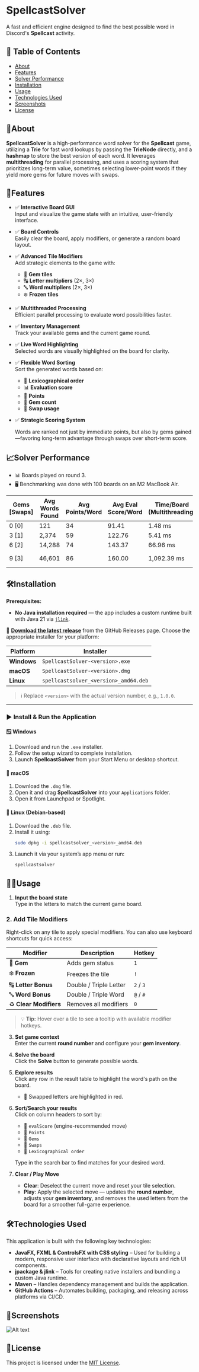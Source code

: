 # SpellcastSolver

A fast and efficient engine designed to find the best possible word in Discord's **Spellcast** activity.

## 📌 Table of Contents
- [About](#about)
- [Features](#features)
- [Solver Performance](#solver-performance)
- [Installation](#installation)
- [Usage](#usage)
- [Technologies Used](#technologies-used)
- [Screenshots](#screenshots)
- [License](#license)

## 📖About

**SpellcastSolver** is a high-performance word solver for the **Spellcast** game, 
utilizing a **Trie** for fast word lookups by passing the **TrieNode** directly, and a **hashmap**
to store the best version of each word. It leverages **multithreading** for parallel processing,
and uses a scoring system that prioritizes long-term value, sometimes selecting lower-point 
words if they yield more gems for future moves with swaps.

## 🚀Features

- ✅ **Interactive Board GUI**  
  Input and visualize the game state with an intuitive, user-friendly interface.

- ✅ **Board Controls**  
  Easily clear the board, apply modifiers, or generate a random board layout.

- ✅ **Advanced Tile Modifiers**  
  Add strategic elements to the game with:
    - 💎 **Gem tiles**
    - 🔠 **Letter multipliers** (2×, 3×)
    - 🔤 **Word multipliers** (2×, 3×)
    - ❄️ **Frozen tiles**

- ✅ **Multithreaded Processing**  
  Efficient parallel processing to evaluate word possibilities faster.

- ✅ **Inventory Management**  
  Track your available gems and the current game round.

- ✅ **Live Word Highlighting**  
  Selected words are visually highlighted on the board for clarity.

- ✅ **Flexible Word Sorting**  
  Sort the generated words based on:
    - 📖 **Lexicographical order**
    - 📊 **Evaluation score**
    - 💯 **Points**
    - 💎 **Gem count**
    - 🔄 **Swap usage**

- ✅ **Strategic Scoring System**

  Words are ranked not just by immediate points, but also by gems gained—favoring long-term advantage 
  through swaps over short-term score.

## 📈Solver Performance

- 📊 Boards played on round 3.
- 🖥️ Benchmarking was done with 100 boards on an M2 MacBook Air.

| Gems [Swaps] | Avg Words Found | Avg Points/Word | Avg Eval Score/Word | Time/Board (Multithreading) | Time/Board (Single threaded) |
|--------------|-----------------|-----------------|---------------------|-----------------------------|------------------------------|
| 0 [0]        | 121             | 34              | 91.41               | 1.48 ms                     | 0.43 ms                      |
| 3 [1]        | 2,374           | 59              | 122.76              | 5.41 ms                     | 8.84 ms                      |
| 6 [2]        | 14,288          | 74              | 143.37              | 66.96 ms                    | 250.29 ms                    |
| 9 [3]        | 46,601          | 86              | 160.00              | 1,092.39 ms                 | 4,188.90 ms                  |


## 🛠️Installation

**Prerequisites:**
- **No Java installation required** — the app includes a custom runtime built with Java 21 via [`jlink`](https://docs.oracle.com/en/java/javase/21/docs/specs/jlink/jlink.html).

🔽 **[Download the latest release](https://github.com/dootz1/SpellcastSolver/releases/latest)** from the GitHub Releases page. Choose the appropriate installer for your platform:

| Platform    | Installer                             |
|-------------|---------------------------------------|
| **Windows** | `SpellcastSolver-<version>.exe`       |
| **macOS**   | `SpellcastSolver-<version>.dmg`       |
| **Linux**   | `spellcastsolver_<version>_amd64.deb` |

> ℹ️ Replace `<version>` with the actual version number, e.g., `1.0.0`.

---

### ▶️ Install & Run the Application

#### 🪟 Windows
1. Download and run the `.exe` installer.
2. Follow the setup wizard to complete installation.
3. Launch **SpellcastSolver** from your Start Menu or desktop shortcut.

#### 🍎 macOS
1. Download the `.dmg` file.
2. Open it and drag **SpellcastSolver** into your `Applications` folder.
3. Open it from Launchpad or Spotlight.

#### 🐧 Linux (Debian-based)
1. Download the `.deb` file.
2. Install it using:
   ```bash
   sudo dpkg -i spellcastsolver_<version>_amd64.deb
    ```
3. Launch it via your system’s app menu or run:
   ```bash
   spellcastsolver
    ```

## 🧑‍💻Usage

1. **Input the board state**  
   Type in the letters to match the current game board.

### 2. **Add Tile Modifiers**
Right-click on any tile to apply special modifiers. You can also use keyboard shortcuts for quick access:

| Modifier               | Description            | Hotkey    |
|------------------------|------------------------|-----------|
| 💎 **Gem**             | Adds gem status        | `1`       |
| ❄️ **Frozen**          | Freezes the tile       | `!`       |
| 🔠 **Letter Bonus**    | Double / Triple Letter | `2` / `3` |
| 🔤 **Word Bonus**      | Double / Triple Word   | `@` / `#` |
| ♻️ **Clear Modifiers** | Removes all modifiers  | `0`       |

>💡 **Tip:** Hover over a tile to see a tooltip with available modifier hotkeys.

3. **Set game context**  
   Enter the current **round number** and configure your **gem inventory**.

4. **Solve the board**  
   Click the **Solve** button to generate possible words.

5. **Explore results**  
   Click any row in the result table to highlight the word's path on the board.
    - 🔴 Swapped letters are highlighted in red.

6. **Sort/Search your results**  
   Click on column headers to sort by:
    - 🧠 `evalScore` (engine-recommended move)
    - 💯 `Points`
    - 💎 `Gems`
    - 🔄 `Swaps`
    - 📖 `Lexicographical order`

   Type in the search bar to find matches for your desired word.
7. **Clear / Play Move**
    - **Clear**: Deselect the current move and reset your tile selection.
    - **Play**: Apply the selected move — updates the **round number**, adjusts your **gem inventory**,
   and removes the used letters from the board for a smoother full-game experience.

## 🛠️Technologies Used

This application is built with the following key technologies:

- **JavaFX, FXML & ControlsFX with CSS styling** – Used for building a modern, responsive user interface with declarative layouts and rich UI components.
- **jpackage & jlink** – Tools for creating native installers and bundling a custom Java runtime.
- **Maven** – Handles dependency management and builds the application.
- **GitHub Actions** – Automates building, packaging, and releasing across platforms via CI/CD.

## 📸Screenshots

![Alt text](screenshots/screenshot.png?raw=true "Optional Title")

## 📝License

This project is licensed under the [MIT License](LICENSE).